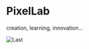 # PixelLab
creation, learning, innovation...

![Last](https://user-images.githubusercontent.com/812439/182921665-172608f0-fa5f-429c-9e51-166034ef7536.jpg)


